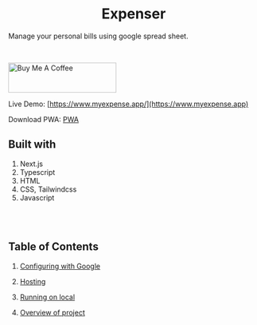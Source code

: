<h1 align="center">Expenser</h1>

Manage your personal bills using google spread sheet.

<br/>


<a href="https://www.buymeacoffee.com/abhisawesome" target="_blank"><img src="https://cdn.buymeacoffee.com/buttons/v2/default-yellow.png" alt="Buy Me A Coffee" style="height: 60px !important;width: 217px !important;" ></a>


Live Demo: [https://www.myexpense.app/](https://www.myexpense.app)

Download PWA: [PWA](https://appmaker.xyz/pwa-to-apk/download/1bplEfDZ6Zl4d1xPEMcg)

## Built with

1. Next.js
2. Typescript
3. HTML
4. CSS, Tailwindcss
5. Javascript

<br/>
<br/>

## Table of Contents

1. [Configuring with Google](https://github.com/cube-root/expenser/blob/main/docs/CONFIGURE.md)

2. [Hosting](https://github.com/cube-root/expenser/blob/main/docs/HOSTING.md)

3. [Running on local](https://github.com/cube-root/expenser/blob/main/docs/DEV.md)

4. [Overview of project](https://github.com/cube-root/expenser/blob/main/docs/OVERVIEW.md)
